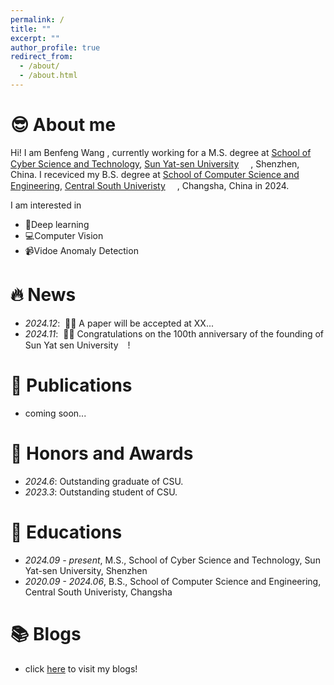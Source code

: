```yaml
---
permalink: /
title: ""
excerpt: ""
author_profile: true
redirect_from: 
  - /about/
  - /about.html
---
```


<!-- {% if site.google_scholar_stats_use_cdn %}
{% assign gsDataBaseUrl = "https://cdn.jsdelivr.net/gh/" | append: site.repository | append: "@" %}
{% else %}
{% assign gsDataBaseUrl = "https://raw.githubusercontent.com/" | append: site.repository | append: "/" %}
{% endif %}
{% assign url = gsDataBaseUrl | append: "google-scholar-stats/gs_data_shieldsio.json" %} -->


<span class='anchor' id='about-me'></span>
# 😎 About me
Hi! I am Benfeng Wang , currently working for a M.S. degree at [School of Cyber Science and Technology](https://scst.sysu.edu.cn/), [Sun Yat-sen University](https://sysu.edu.cn/) <img src="https://wbfwonderful.oss-cn-shenzhen.aliyuncs.com/sysu.jpg" width= 15px>, Shenzhen, China. I receviced my B.S. degree at [School of Computer Science and Engineering](https://cse.csu.edu.cn/), [Central South Univeristy](https://csu.edu.cn/) <img src="https://wbfwonderful.oss-cn-shenzhen.aliyuncs.com/csu.png" width= 15px>, Changsha, China in 2024. 

I am interested in 
- 🤖Deep learning
- 💻Computer Vision
- 📹Vidoe Anomaly Detection 

<span class='anchor' id='news'></span>
# 🔥 News
- *2024.12*: &nbsp;🎉🎉 A paper will be accepted at XX...
- *2024.11*: &nbsp;🎉🎉 Congratulations on the 100th anniversary of the founding of Sun Yat sen University<img src="https://wbfwonderful.oss-cn-shenzhen.aliyuncs.com/sysu100.jpg" height=15px>!


<span class='anchor' id='publications'></span>
# 📝 Publications 
- coming soon...


<span class='anchor' id='honors-and-awards'></span>
# 🏅 Honors and Awards
- *2024.6*: Outstanding graduate of CSU.
- *2023.3*: Outstanding student of CSU.

<span class='anchor' id='educations'></span>
# 📖 Educations
- *2024.09 - present*, M.S., School of Cyber Science and Technology, Sun Yat-sen University, Shenzhen
- *2020.09 - 2024.06*, B.S., School of Computer Science and Engineering, Central South Univeristy, Changsha

# 📚 Blogs
- click [here](https://wbfwonderful.github.io/blog/) to visit my blogs!

